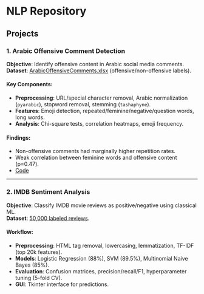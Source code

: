 # NLP Repository

## Projects

### 1. Arabic Offensive Comment Detection
**Objective**: Identify offensive content in Arabic social media comments.  
**Dataset**: [ArabicOffensiveComments.xlsx](path/to/dataset) (offensive/non-offensive labels).  

#### Key Components:
- **Preprocessing**: URL/special character removal, Arabic normalization (`pyarabic`), stopword removal, stemming (`tashaphyne`).
- **Features**: Emoji detection, repeated/feminine/negative/question words, long words.
- **Analysis**: Chi-square tests, correlation heatmaps, emoji frequency.

#### Findings:
- Non-offensive comments had marginally higher repetition rates.
- Weak correlation between feminine words and offensive content (p=0.47).
- [Code](NLPTSK.pdf)

---

### 2. IMDB Sentiment Analysis
**Objective**: Classify IMDB movie reviews as positive/negative using classical ML.  
**Dataset**: [50,000 labeled reviews](https://ai.stanford.edu/~amaas/data/sentiment/).  

#### Workflow:
- **Preprocessing**: HTML tag removal, lowercasing, lemmatization, TF-IDF (top 20k features).
- **Models**: Logistic Regression (88%), SVM (89.5%), Multinomial Naive Bayes (85%).
- **Evaluation**: Confusion matrices, precision/recall/F1, hyperparameter tuning (5-fold CV).
- **GUI**: Tkinter interface for predictions.
